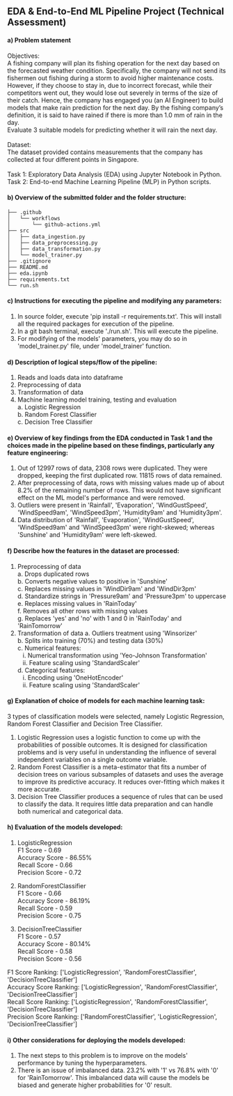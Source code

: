 ## EDA & End-to-End ML Pipeline Project (Technical Assessment)

#### a) Problem statement
Objectives:<br>
A fishing company will plan its fishing operation for the next day based on the forecasted weather condition. Specifically, the company will not send its fishermen out fishing during a storm to avoid higher maintenance costs. However, if they choose to stay in, due to incorrect forecast, while their competitors went out, they would lose out severely in terms of the size of their catch. Hence, the company has engaged you (an AI Engineer) to build models that make rain prediction for the next day. By the fishing company’s definition, it is said to have rained if there is more than 1.0 mm of rain in the day.<br> 
Evaluate 3 suitable models for predicting whether it will rain the next day.<br><br>
Dataset:<br>
The dataset provided contains measurements that the company has collected at four different points in Singapore.<br><br>
Task 1: Exploratory Data Analysis (EDA) using Jupyter Notebook in Python.<br>
Task 2: End-to-end Machine Learning Pipeline (MLP) in Python scripts.

#### b) Overview of the submitted folder and the folder structure:
```
├── .github
│   └── workflows
│       └── github-actions.yml
├── src
│   ├── data_ingestion.py
│   ├── data_preprocessing.py
│   ├── data_transformation.py
│   └── model_trainer.py
├── .gitignore
├── README.md
├── eda.ipynb
├── requirements.txt
└── run.sh
```
#### c) Instructions for executing the pipeline and modifying any parameters:
1. In source folder, execute 'pip install -r requirements.txt'. This will install all the required packages for execution of the pipeline. 
2. In a git bash terminal, execute './run.sh'. This will execute the pipeline. 
3. For modifying of the models' parameters, you may do so in 'model_trainer.py' file, under 'model_trainer' function.

#### d) Description of logical steps/flow of the pipeline:
1. Reads and loads data into dataframe
2. Preprocessing of data
3. Transformation of data 
4. Machine learning model training, testing and evaluation<br>
    a. Logistic Regression<br>
    b. Random Forest Classifier<br>
    c. Decision Tree Classifier

#### e) Overview of key findings from the EDA conducted in Task 1 and the choices made in the pipeline based on these findings, particularly any feature engineering:
1. Out of 12997 rows of data, 2308 rows were duplicated. They were dropped, keeping the first duplicated row. 11815 rows of data remained. 
2. After preprocessing of data, rows with missing values made up of about 8.2% of the remaining number of rows. This would not have significant effect on the ML model's performance and were removed. 
3. Outliers were present in 'Rainfall', 'Evaporation', 'WindGustSpeed', 'WindSpeed9am', 'WindSpeed3pm', 'Humidity9am' and 'Humidity3pm'.
4. Data distribution of 'Rainfall', 'Evaporation', 'WindGustSpeed', 'WindSpeed9am' and 'WindSpeed3pm' were right-skewed; whereas 'Sunshine' and 'Humidity9am' were left-skewed. 

#### f) Describe how the features in the dataset are processed:
1. Preprocessing of data<br>
    a. Drops duplicated rows<br>
    b. Converts negative values to positive in 'Sunshine'<br>
    c. Replaces missing values in 'WindDir9am' and 'WindDir3pm'<br>
    d. Standardize strings in 'Pressure9am' and 'Pressure3pm' to uppercase<br>
    e. Replaces missing values in 'RainToday'<br>
    f. Removes all other rows with missing values<br>
    g. Replaces 'yes' and 'no' with 1 and 0 in 'RainToday' and 'RainTomorrow'
2. Transformation of data 
    a. Outliers treatment using 'Winsorizer'<br>
    b. Splits into training (70%) and testing data (30%)<br>
    c. Numerical features:<br>
        &nbsp;&nbsp;&nbsp;i. Numerical transformation using 'Yeo-Johnson Transformation'<br>
        &nbsp;&nbsp;&nbsp;ii. Feature scaling using 'StandardScaler'<br>
    d. Categorical features:<br>
        &nbsp;&nbsp;&nbsp;i. Encoding using 'OneHotEncoder'<br>
        &nbsp;&nbsp;&nbsp;ii. Feature scaling using 'StandardScaler'

#### g) Explanation of choice of models for each machine learning task:
3 types of classification models were selected, namely Logistic Regression, Random Forest Classifier and Decision Tree Classifier. 
1. Logistic Regression uses a logistic function to come up with the probabilities of possible outcomes. It is designed for classification problems and is very useful in understanding the influence of several independent variables on a single outcome variable. 
2. Random Forest Classifier is a meta-estimator that fits a number of decision trees on various subsamples of datasets and uses the average to improve its predictive accuracy. It reduces over-fitting which makes it more accurate.
3. Decision Tree Classifier produces a sequence of rules that can be used to classify the data. It requires little data preparation and can handle both numerical and categorical data. 

#### h) Evaluation of the models developed:
1. LogisticRegression<br>
F1 Score - 0.69<br>
Accuracy Score - 86.55%<br>
Recall Score - 0.66<br>
Precision Score - 0.72

2. RandomForestClassifier<br>
F1 Score - 0.66<br>
Accuracy Score - 86.19%<br>
Recall Score - 0.59<br>
Precision Score - 0.75

3. DecisionTreeClassifier<br>
F1 Score - 0.57<br>
Accuracy Score - 80.14%<br>
Recall Score - 0.58<br>
Precision Score - 0.56

F1 Score Ranking: ['LogisticRegression', 'RandomForestClassifier', 'DecisionTreeClassifier']<br>
Accuracy Score Ranking: ['LogisticRegression', 'RandomForestClassifier', 'DecisionTreeClassifier']<br>
Recall Score Ranking: ['LogisticRegression', 'RandomForestClassifier', 'DecisionTreeClassifier']<br>
Precision Score Ranking: ['RandomForestClassifier', 'LogisticRegression', 'DecisionTreeClassifier']


#### i) Other considerations for deploying the models developed:
1. The next steps to this problem is to improve on the models' performance by tuning the hyperparameters. 
2. There is an issue of imbalanced data. 23.2% with '1' vs 76.8% with '0' for 'RainTomorrow'. This imbalanced data will cause the models be biased and generate higher probabilities for '0' result.  
